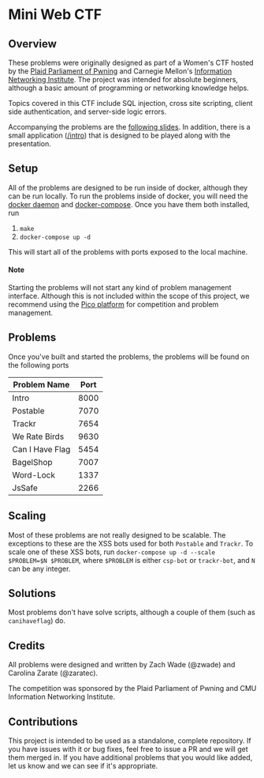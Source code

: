 # Mini Web CTF

## Overview

These problems were originally designed as part of a Women's CTF hosted by the [Plaid Parliament of Pwning](http://pwning.net) and Carnegie Mellon's [Information Networking Institute](https://www.cmu.edu/ini/). The project was intended for absolute beginners, although a basic amount of programming or networking knowledge helps.

Topics covered in this CTF include SQL injection, cross site scripting, client side authentication, and server-side logic errors. 

Accompanying the problems are the [following slides](https://docs.google.com/presentation/d/1G5Ewk8WNRLxkbywhBARiMco8rXBW6LInJB2Hi-0FvbQ/edit?usp=sharing). In addition, there is a small application ([/intro](https://github.com/zwade/minictf/tree/master/intro)) that is designed to be played along with the presentation.

## Setup

All of the problems are designed to be run inside of docker, although they can be run locally. To run the problems inside of docker, you will need the [docker daemon](https://docs.docker.com/install/) and [docker-compose](https://docs.docker.com/compose/install/). Once you have them both installed, run

1. `make`
2. `docker-compose up -d`

This will start all of the problems with ports exposed to the local machine. 

#### Note 

Starting the problems will not start any kind of problem management interface. Although this is not included within the scope of this project, we recommend using the [Pico platform](https://github.com/picoCTF/picoCTF) for competition and problem management. 

## Problems

Once you've built and started the problems, the problems will be found on the following ports

| Problem Name    | Port |
| ----------------|----- |
| Intro           | 8000 |
| Postable        | 7070 |
| Trackr          | 7654 |
| We Rate Birds   | 9630 |
| Can I Have Flag | 5454 |
| BagelShop       | 7007 |
| Word-Lock       | 1337 |
| JsSafe          | 2266 |

## Scaling

Most of these problems are not really designed to be scalable. The exceptions to these are the XSS bots used for both `Postable` and `Trackr`. To scale one of these XSS bots, run `docker-compose up -d --scale $PROBLEM=$N $PROBLEM`, where `$PROBLEM` is either `csp-bot` or `trackr-bot`, and `N` can be any integer.  

## Solutions

Most problems don't have solve scripts, although a couple of them (such as `canihaveflag`) do.

## Credits

All problems were designed and written by Zach Wade (@zwade) and Carolina Zarate (@zaratec).

The competition was sponsored by the Plaid Parliament of Pwning and CMU Information Networking Institute.

## Contributions

This project is intended to be used as a standalone, complete repository. If you have issues with it or bug fixes, feel free to issue a PR and we will get them merged in. If you have additional problems that you would like added, let us know and we can see if it's appropriate.